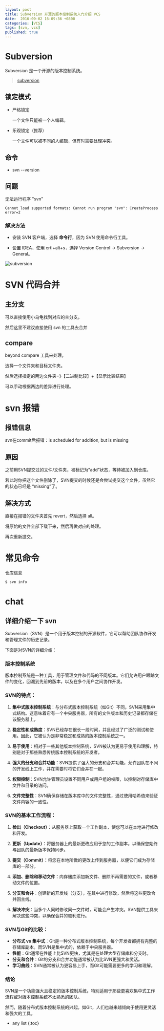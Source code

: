 ```yaml
---
layout: post
title: Subversion 开源的版本控制系统入门介绍 VCS
date:  2016-09-02 16:09:36 +0800
categories: [VCS]
tags: [svn, vcs]
published: true
---
```


# Subversion

Subversion 是一个开源的版本控制系统。

> [subversion](https://subversion.apache.org/)

## 锁定模式

- 严格锁定

    一个文件只能被一个人编辑。
    
- 乐观锁定（推荐）
    
    一个文件可以被不同的人编辑，但有时需要处理冲突。

## 命令

- svn --version

## 问题

无法运行程序 "svn"

```
Cannot load supported formats: Cannot run program "svn": CreateProcess error=2
```

### 解决方法

- 安装 SVN 客户端，选择 **命令行**，因为 SVN 使用命令行工具。

- 设置 IDEA，使用 crtl+alt+s，选择 Version Control -> Subversion -> General。

![subversion](https://raw.githubusercontent.com/houbb/resource/master/img/2016-05-17-subversion.jpg)

# SVN 代码合并

## 主分支

可以直接使用小乌龟找到对应的主分支。

然后这里不建议直接使用 svn 的工具去合并

## compare

beyond compare 工具来处理。

选择一个文件夹和目标文件夹。

然后选择指定的两边文件夹=》【二进制比较】+【显示比较结果】

可以手动根据两边的差异进行处理。

# svn 报错

## 报错信息

svn在commit后报错：is scheduled for addition, but is missing

## 原因

之前用SVN提交过的文件/文件夹，被标记为”add”状态，等待被加入到仓库。

若此时你把这个文件删除了，SVN提交的时候还是会尝试提交这个文件，虽然它的状态已经是 “missing”了。

## 解决方式

直接在报错的文件夹首先 revert，然后选择 all。

将原始的文件全部下载下来，然后再做对应的处理。

再次重新提交。

# 常见命令

仓库信息

```sh
$ svn info
```


# chat

## 详细介绍一下 svn

Subversion（SVN）是一个用于版本控制的开源软件，它可以帮助团队协作开发和管理文件的历史记录。

下面是对SVN的详细介绍：

### 版本控制系统
版本控制系统是一种工具，用于管理文件和代码的不同版本。它们允许用户跟踪文件的变化，回溯到先前的版本，以及在多个用户之间协作开发。

### SVN的特点：
1. **集中式版本控制系统**：与分布式版本控制系统（如Git）不同，SVN采用集中式结构。这意味着它有一个中央服务器，所有的文件版本和历史记录都存储在该服务器上。

2. **稳定性和成熟度**：SVN已经存在很长一段时间，并且经过了广泛的测试和使用。因此，它被认为是非常稳定和成熟的版本控制系统之一。

3. **易于使用**：相对于一些其他版本控制系统，SVN被认为更易于使用和理解，特别是对于那些熟悉传统版本控制系统的开发者。

4. **强大的分支和合并功能**：SVN提供了强大的分支和合并功能，允许团队在不同的开发线上工作，并在需要时将它们合并在一起。

5. **权限控制**：SVN允许管理员设置不同用户或用户组的权限，以控制对存储库中文件和目录的访问。

6. **文件完整性**：SVN确保存储在版本库中的文件完整性，通过使用哈希值来验证文件内容的一致性。

### SVN的基本工作流程：
1. **检出（Checkout）**：从服务器上获取一个工作副本，使您可以在本地进行修改和开发。

2. **更新（Update）**：将服务器上的最新更改应用于您的工作副本，以确保您始终与团队的最新版本保持同步。

3. **提交（Commit）**：将您在本地所做的更改上传到服务器，以便它们成为存储库的一部分。

4. **添加、删除和移动文件**：向存储库添加新文件、删除不再需要的文件，或者移动文件的位置。

5. **分支和合并**：创建新的开发线（分支），在其中进行修改，然后将这些更改合并回主线。

6. **解决冲突**：当多个人同时修改同一文件时，可能会产生冲突。SVN提供工具来解决这些冲突，以确保合并的顺利进行。

### SVN与Git的比较：
- **分布式 vs 集中式**：Git是一种分布式版本控制系统，每个开发者都拥有完整的存储库副本，而SVN是集中式的，依赖于中央服务器。
- **性能**：Git通常在性能上比SVN更快，尤其是在处理大型存储库和分支时。
- **分支和合并**：Git的分支和合并功能通常被认为比SVN更强大和灵活。
- **学习曲线**：SVN通常被认为更容易上手，而Git可能需要更多的学习和理解。

### 结论

SVN是一个功能强大且稳定的版本控制系统，特别适用于那些更喜欢集中式工作流程或对版本控制系统不太熟悉的团队。

然而，随着分布式版本控制系统的兴起，如Git，人们也越来越倾向于使用更灵活和强大的工具。

* any list
{:toc}